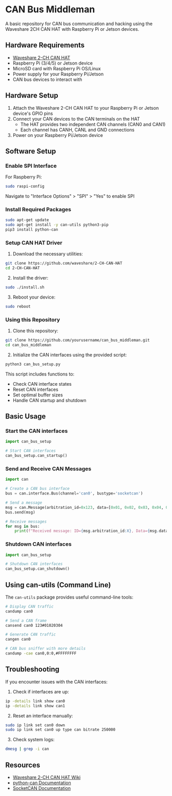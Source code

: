# CAN Bus Middleman

A basic repository for CAN bus communication and hacking using the Waveshare 2CH CAN HAT with Raspberry Pi or Jetson devices.

## Hardware Requirements

- [Waveshare 2-CH CAN HAT](https://www.waveshare.com/2-ch-can-hat.htm)
- Raspberry Pi (3/4/5) or Jetson device
- MicroSD card with Raspberry Pi OS/Linux
- Power supply for your Raspberry Pi/Jetson
- CAN bus devices to interact with

## Hardware Setup

1. Attach the Waveshare 2-CH CAN HAT to your Raspberry Pi or Jetson device's GPIO pins
2. Connect your CAN devices to the CAN terminals on the HAT
   - The HAT provides two independent CAN channels (CAN0 and CAN1)
   - Each channel has CANH, CANL and GND connections
3. Power on your Raspberry Pi/Jetson device

## Software Setup

### Enable SPI Interface

For Raspberry Pi:
```bash
sudo raspi-config
```
Navigate to "Interface Options" > "SPI" > "Yes" to enable SPI

### Install Required Packages

```bash
sudo apt-get update
sudo apt-get install -y can-utils python3-pip
pip3 install python-can
```

### Setup CAN HAT Driver

1. Download the necessary utilities:
```bash
git clone https://github.com/waveshare/2-CH-CAN-HAT
cd 2-CH-CAN-HAT
```

2. Install the driver:
```bash
sudo ./install.sh
```

3. Reboot your device:
```bash
sudo reboot
```

### Using this Repository

1. Clone this repository:
```bash
git clone https://github.com/yourusername/can_bus_middleman.git
cd can_bus_middleman
```

2. Initialize the CAN interfaces using the provided script:
```bash
python3 can_bus_setup.py
```

This script includes functions to:
- Check CAN interface states
- Reset CAN interfaces
- Set optimal buffer sizes
- Handle CAN startup and shutdown

## Basic Usage

### Start the CAN interfaces

```python
import can_bus_setup

# Start CAN interfaces
can_bus_setup.can_startup()
```

### Send and Receive CAN Messages

```python
import can

# Create a CAN bus interface
bus = can.interface.Bus(channel='can0', bustype='socketcan')

# Send a message
msg = can.Message(arbitration_id=0x123, data=[0x01, 0x02, 0x03, 0x04, 0x05, 0x06, 0x07, 0x08], is_extended_id=False)
bus.send(msg)

# Receive messages
for msg in bus:
    print(f"Received message: ID={msg.arbitration_id:X}, Data={msg.data}")
```

### Shutdown CAN interfaces

```python
import can_bus_setup

# Shutdown CAN interfaces
can_bus_setup.can_shutdown()
```

## Using can-utils (Command Line)

The `can-utils` package provides useful command-line tools:

```bash
# Display CAN traffic
candump can0

# Send a CAN frame
cansend can0 123#01020304

# Generate CAN traffic
cangen can0

# CAN bus sniffer with more details
candump -cae can0,0:0,#FFFFFFFF
```

## Troubleshooting

If you encounter issues with the CAN interfaces:

1. Check if interfaces are up:
```bash
ip -details link show can0
ip -details link show can1
```

2. Reset an interface manually:
```bash
sudo ip link set can0 down
sudo ip link set can0 up type can bitrate 250000
```

3. Check system logs:
```bash
dmesg | grep -i can
```

## Resources

- [Waveshare 2-CH CAN HAT Wiki](https://www.waveshare.com/wiki/2-CH_CAN_HAT)
- [python-can Documentation](https://python-can.readthedocs.io/en/stable/)
- [SocketCAN Documentation](https://www.kernel.org/doc/html/latest/networking/can.html) 